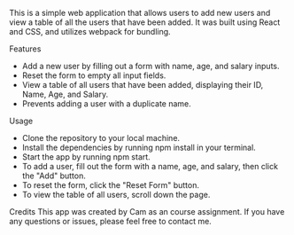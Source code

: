 This is a simple web application that allows users to add new users and view a table of all the users that have been added. It was built using React and CSS, and utilizes webpack for bundling.

Features
- Add a new user by filling out a form with name, age, and salary inputs.
- Reset the form to empty all input fields.
- View a table of all users that have been added, displaying their ID, Name, Age, and Salary.
- Prevents adding a user with a duplicate name.


Usage
- Clone the repository to your local machine.
- Install the dependencies by running npm install in your terminal.
- Start the app by running npm start.
- To add a user, fill out the form with a name, age, and salary, then click the "Add" button.
- To reset the form, click the "Reset Form" button.
- To view the table of all users, scroll down the page.


Credits
This app was created by Cam as an course assignment. If you have any questions or issues, please feel free to contact me.

